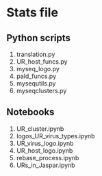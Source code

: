 # Stats file

## Python scripts
1. translation.py
2. UR_host_funcs.py
3. myseq_logo.py
4. pald_funcs.py
5. mysequtils.py
6. myseqclusters.py

## Notebooks
1. UR_cluster.ipynb
2. logos_UR_virus_types.ipynb
3. UR_virus_logo.ipynb
4. UR_host_logo.ipynb
5. rebase_process.ipynb
6. URs_in_Jaspar.ipynb
